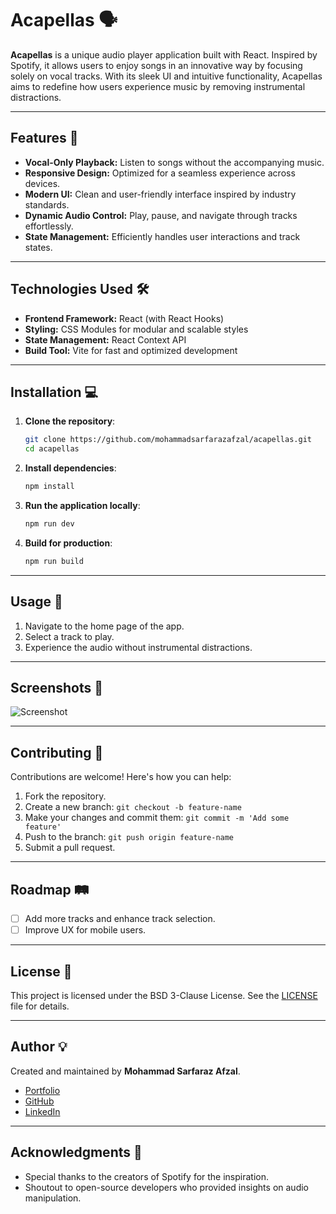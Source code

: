 # Acapellas 🗣

**Acapellas** is a unique audio player application built with React. Inspired by Spotify, it allows users to enjoy songs in an innovative way by focusing solely on vocal tracks. With its sleek UI and intuitive functionality, Acapellas aims to redefine how users experience music by removing instrumental distractions.

---

## Features 🚀

- **Vocal-Only Playback:** Listen to songs without the accompanying music.
- **Responsive Design:** Optimized for a seamless experience across devices.
- **Modern UI:** Clean and user-friendly interface inspired by industry standards.
- **Dynamic Audio Control:** Play, pause, and navigate through tracks effortlessly.
- **State Management:** Efficiently handles user interactions and track states.

---

## Technologies Used 🛠️

- **Frontend Framework:** React (with React Hooks)
- **Styling:** CSS Modules for modular and scalable styles
- **State Management:** React Context API
- **Build Tool:** Vite for fast and optimized development

---

## Installation 💻

1. **Clone the repository**:
   ```bash
   git clone https://github.com/mohammadsarfarazafzal/acapellas.git
   cd acapellas
   ```

2. **Install dependencies**:
   ```bash
   npm install
   ```

3. **Run the application locally**:
   ```bash
   npm run dev
   ```

4. **Build for production**:
   ```bash
   npm run build
   ```

---

## Usage 📖

1. Navigate to the home page of the app.
2. Select a track to play.
3. Experience the audio without instrumental distractions.

---

## Screenshots 🌟

![Screenshot](https://github.com/user-attachments/assets/6e3a5902-83d1-4579-a2e9-8c086c1d44fd)

---

## Contributing 🤝

Contributions are welcome! Here's how you can help:

1. Fork the repository.
2. Create a new branch: `git checkout -b feature-name`
3. Make your changes and commit them: `git commit -m 'Add some feature'`
4. Push to the branch: `git push origin feature-name`
5. Submit a pull request.

---

## Roadmap 🛤️

- [ ] Add more tracks and enhance track selection.
- [ ] Improve UX for mobile users.

---

## License 📝

This project is licensed under the BSD 3-Clause License. See the [LICENSE](./LICENSE) file for details.

---

## Author 💡

Created and maintained by **Mohammad Sarfaraz Afzal**.

- [Portfolio](https://mohammadsarfarazafzal.github.io)
- [GitHub](https://github.com/mohammadsarfarazafzal)
- [LinkedIn](https://linkedin.com/in/mohammadsarfarazafzal)

---

## Acknowledgments 🙌

- Special thanks to the creators of Spotify for the inspiration.
- Shoutout to open-source developers who provided insights on audio manipulation.

